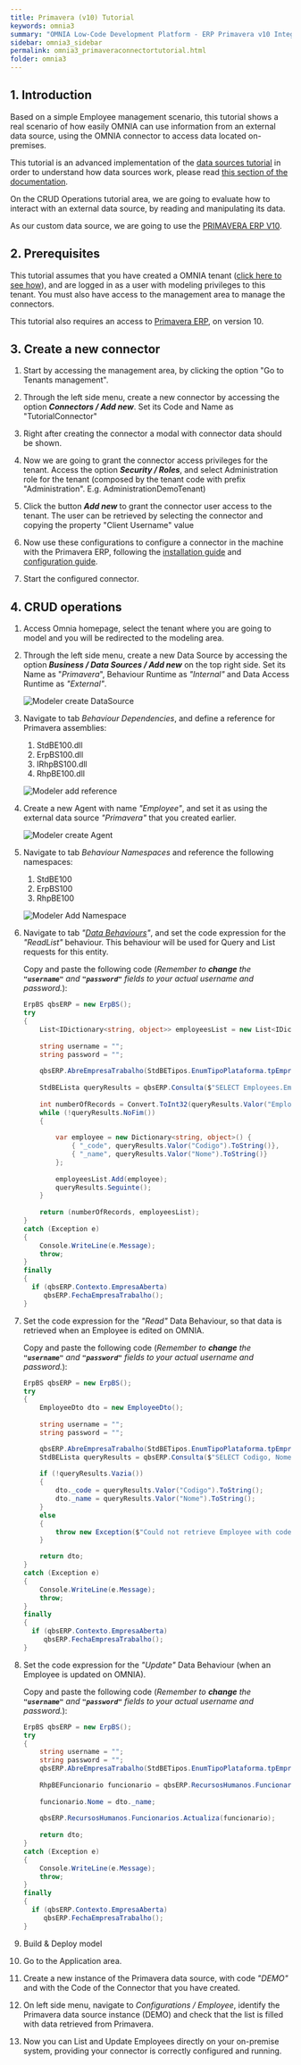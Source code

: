 ```yaml
---
title: Primavera (v10) Tutorial
keywords: omnia3
summary: "OMNIA Low-Code Development Platform - ERP Primavera v10 Integration"
sidebar: omnia3_sidebar
permalink: omnia3_primaveraconnectortutorial.html
folder: omnia3
---
```


## 1. Introduction

Based on a simple Employee management scenario, this tutorial shows a real scenario of how easily OMNIA can use information from an external data source, using the OMNIA connector to access data located on-premises. 

This tutorial is an advanced implementation of the [data sources tutorial](omnia3_datasourcetutorial.html) in order to understand how data sources work, please read [this section of the documentation](omnia3_modeler_datasources.html).

On the CRUD Operations tutorial area, we are going to evaluate how to interact with an external data source, by reading and manipulating its data.

As our custom data source, we are going to use the [PRIMAVERA ERP V10](https://pt.primaverabss.com).

## 2. Prerequisites

This tutorial assumes that you have created a OMNIA tenant ([click here to see how](omnia3_tenantcreation.html)), and are logged in as a user with modeling privileges to this tenant. You must also have access to the management area to manage the connectors.

This tutorial also requires an access to [Primavera ERP](https://pt.primaverabss.com), on version 10. 

## 3. Create a new connector

1. Start by accessing the management area, by clicking the option "Go to Tenants management".

2. Through the left side menu, create a new connector by accessing the option ***Connectors / Add new***. Set its Code and Name as "TutorialConnector"

3. Right after creating the connector a modal with connector data should be shown.

4. Now we are going to grant the connector access privileges for the tenant. Access the option ***Security / Roles***, and select Administration role for the tenant (composed by the tenant code with prefix "Administration". E.g. AdministrationDemoTenant)

5. Click the button ***Add new*** to grant the connector user access to the tenant. The user can be retrieved by selecting the connector and copying the property "Client Username" value

6. Now use these configurations to configure a connector in the machine with the Primavera ERP, following the [installation guide](omnia3_connector_install.html) and [configuration guide](omnia3_connector_configuration.html).

7. Start the configured connector.

## 4. CRUD operations

1. Access Omnia homepage, select the tenant where you are going to model and you will be redirected to the modeling area.

2. Through the left side menu, create a new Data Source by accessing the option ***Business / Data Sources / Add new*** on the top right side. Set its Name as "*Primavera*", Behaviour Runtime as *"Internal"* and Data Access Runtime as *"External"*.

    ![Modeler create DataSource](/images/tutorials/primaveraconnector/Modeler-Create-DataSource.jpg)

3. Navigate to tab *Behaviour Dependencies*, and define a reference for Primavera assemblies:

    1. StdBE100.dll
    2. ErpBS100.dll
    3. IRhpBS100.dll
    4. RhpBE100.dll

    ![Modeler add reference](/images/tutorials/primaveraconnector/Modeler-Primavera-Add-Dependency.jpg)
    
4. Create a new Agent with name *"Employee"*, and set it as using the external data source *"Primavera"* that you created earlier.

    ![Modeler create Agent](/images/tutorials/primaveraconnector/Modeler-Create-Agent.jpg)

5. Navigate to tab *Behaviour Namespaces* and reference the following namespaces:

    1. StdBE100
    2. ErpBS100
    3. RhpBE100
    
    ![Modeler Add Namespace](/images/tutorials/primaveraconnector/Modeler-Employee-Add-Namespace.jpg)

6. Navigate to tab *"[Data Behaviours](omnia3_modeler_datasources.html)"*, and set the code expression for the *"ReadList"* behaviour. This behaviour will be used for Query and List requests for this entity.

    Copy and paste the following code (*Remember to **change** the **```"username"```** and **```"password"```** fields to your actual username and password.*):

    ```C#
    ErpBS qbsERP = new ErpBS();
    try
    {
        List<IDictionary<string, object>> employeesList = new List<IDictionary<string, object>>();
        
        string username = "";
        string password = "";
        
        qbsERP.AbreEmpresaTrabalho(StdBETipos.EnumTipoPlataforma.tpEmpresarial, "DEMO", username, password);
        
        StdBELista queryResults = qbsERP.Consulta($"SELECT Employees.EmployeesCount, Codigo, Nome FROM Funcionarios CROSS JOIN (SELECT Count(*) AS EmployeesCount FROM  Funcionarios) AS Employees ORDER BY Codigo OFFSET {(page - 1)*pageSize} ROWS FETCH NEXT {pageSize} ROWS ONLY");
        
        int numberOfRecords = Convert.ToInt32(queryResults.Valor("EmployeesCount").ToString());
        while (!queryResults.NoFim())
        {
        
            var employee = new Dictionary<string, object>() {
                { "_code", queryResults.Valor("Codigo").ToString()},
                { "_name", queryResults.Valor("Nome").ToString()}
            };
        
            employeesList.Add(employee);
            queryResults.Seguinte();
        }
        
        return (numberOfRecords, employeesList);
    }
    catch (Exception e)
    {
    	Console.WriteLine(e.Message);
    	throw;
    } 
    finally
    {
      if (qbsERP.Contexto.EmpresaAberta)
         qbsERP.FechaEmpresaTrabalho();
    }
    ```

7. Set the code expression for the *"Read"* Data Behaviour, so that data is retrieved when an Employee is edited on OMNIA.

    Copy and paste the following code (*Remember to **change** the **```"username"```** and **```"password"```** fields to your actual username and password.*):

    ```C#
    ErpBS qbsERP = new ErpBS();
    try
    {
        EmployeeDto dto = new EmployeeDto();
        
        string username = "";
        string password = "";

        qbsERP.AbreEmpresaTrabalho(StdBETipos.EnumTipoPlataforma.tpEmpresarial, "DEMO", username, password);
        StdBELista queryResults = qbsERP.Consulta($"SELECT Codigo, Nome, Email, Telefone FROM Funcionarios WHERE Codigo = '{identifier}'");
        
        if (!queryResults.Vazia())
        {
            dto._code = queryResults.Valor("Codigo").ToString();
            dto._name = queryResults.Valor("Nome").ToString();
        }
        else
        {
            throw new Exception($"Could not retrieve Employee with code '{identifier}'");
        }

        return dto;
    }
    catch (Exception e)
    {
    	Console.WriteLine(e.Message);
    	throw;
    } 
    finally
    {
      if (qbsERP.Contexto.EmpresaAberta)
         qbsERP.FechaEmpresaTrabalho();
    }
    ```

8. Set the code expression for the *"Update"* Data Behaviour (when an Employee is updated on OMNIA).

    Copy and paste the following code (*Remember to **change** the **```"username"```** and **```"password"```** fields to your actual username and password.*):

    ```C#
    ErpBS qbsERP = new ErpBS();
    try
    {
        string username = "";
        string password = "";
        qbsERP.AbreEmpresaTrabalho(StdBETipos.EnumTipoPlataforma.tpEmpresarial, "DEMO", username, password);
        
        RhpBEFuncionario funcionario = qbsERP.RecursosHumanos.Funcionarios.Edita(dto._code);
        
        funcionario.Nome = dto._name;
        
        qbsERP.RecursosHumanos.Funcionarios.Actualiza(funcionario);
        
        return dto;
    }
    catch (Exception e)
    {
    	Console.WriteLine(e.Message);
    	throw;
    } 
    finally
    {
      if (qbsERP.Contexto.EmpresaAberta)
         qbsERP.FechaEmpresaTrabalho();
    }
    ```

9. Build & Deploy model

10. Go to the Application area.

11. Create a new instance of the Primavera data source, with code *"DEMO"* and with the Code of the Connector that you have created.

12. On left side menu, navigate to *Configurations / Employee*, identify the Primavera data source instance (DEMO) and check that the list is filled with data retrieved from Primavera.

13. Now you can List and Update Employees directly on your on-premise system, providing your connector is correctly configured and running.
